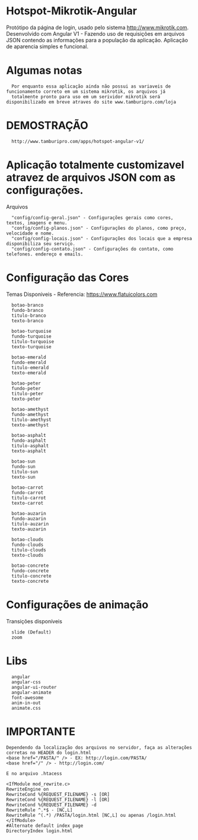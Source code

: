 # Hotspot-Mikrotik-Angular

Protótipo da página de login, usado pelo sistema http://www.mikrotik.com. Desenvolvido com Angular V1 - Fazendo uso de requisições
em arquivos JSON contendo as informações para a população da aplicação. Aplicação de aparencia simples e funcional.

      
# Algumas notas
      
      Por enquanto essa aplicação ainda não possui as variaveis de funcionamento correto em um sistema mikrotik, os arquivos já
      totalmente pronto para uso em um serividor mikrotik será disponibilizado em breve atraves do site www.tamburipro.com/loja
      
# DEMOSTRAÇÃO
      http://www.tamburipro.com/apps/hotspot-angular-v1/   

# Aplicação totalmente customizavel atravez de arquivos JSON com as configurações.
  Arquivos
  
      "config/config-geral.json" - Configurações gerais como cores, textos, imagens e menu.
      "config/config-planos.json" - Configurações do planos, como preço, velocidade e nome.
      "config/config-locais.json" - Configurações dos locais que a empresa disponibiliza seu serviço.
      "config/config-contato.json" - Configurações do contato, como telefones. endereço e emails.
      
      
# Configuração das Cores
  Temas Disponiveis - Referencia: https://www.flatuicolors.com
      
      botao-branco
      fundo-branco  
      titulo-branco
      texto-branco
      
      botao-turquoise
      fundo-turquoise  
      titulo-turquoise
      texto-turquoise
      
      botao-emerald
      fundo-emerald  
      titulo-emerald
      texto-emerald
      
      botao-peter
      fundo-peter  
      titulo-peter
      texto-peter
      
      botao-amethyst
      fundo-amethyst  
      titulo-amethyst
      texto-amethyst
      
      botao-asphalt
      fundo-asphalt  
      titulo-asphalt
      texto-asphalt
      
      botao-sun
      fundo-sun  
      titulo-sun
      texto-sun
      
      botao-carrot
      fundo-carrot  
      titulo-carrot
      texto-carrot
      
      botao-auzarin
      fundo-auzarin  
      titulo-auzarin
      texto-auzarin
      
      botao-clouds
      fundo-clouds  
      titulo-clouds
      texto-clouds
      
      botao-concrete
      fundo-concrete  
      titulo-concrete
      texto-concrete
      
# Configurações de animação
  Transições disponíveis
      
      slide (Default)
      zoom

# Libs
      
      angular
      angular-css
      angular-ui-router
      angular-animate
      font-awesome
      anim-in-out
      animate.css

   
# IMPORTANTE
  
    Dependendo da localização dos arquivos no servidor, faça as alterações corretas no HEADER do login.html
    <base href="/PASTA/" /> - EX: http://login.com/PASTA/
    <base href="/" /> - http://login.com/
    
    E no arquivo .htacess
    
    <IfModule mod_rewrite.c>
    RewriteEngine on
    RewriteCond %{REQUEST_FILENAME} -s [OR]
    RewriteCond %{REQUEST_FILENAME} -l [OR]
    RewriteCond %{REQUEST_FILENAME} -d
    RewriteRule ^.*$ - [NC,L]
    RewriteRule ^(.*) /PASTA/login.html [NC,L] ou apenas /login.html
    </IfModule>
    #Alternate default index page
    DirectoryIndex login.html
    
  
      
      

   
